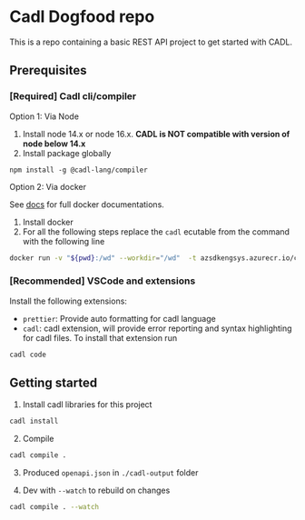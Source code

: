 # Cadl Dogfood repo

This is a repo containing a basic REST API project to get started with CADL.

## Prerequisites

### [Required] Cadl cli/compiler

Option 1: Via Node

1. Install node 14.x or node 16.x. **CADL is NOT compatible with version of node below 14.x**
1. Install package globally

```
npm install -g @cadl-lang/compiler
```

Option 2: Via docker

See [docs](https://github.com/microsoft/cadl/blob/main/docs/docker.md) for full docker documentations.

1. Install docker
1. For all the following steps replace the `cadl` ecutable from the command with the following line

```bash
docker run -v "${pwd}:/wd" --workdir="/wd"  -t azsdkengsys.azurecr.io/cadl
```

### [Recommended] VSCode and extensions

Install the following extensions:

- `prettier`: Provide auto formatting for cadl language
- `cadl`: cadl extension, will provide error reporting and syntax highlighting for cadl files. To install that extension run

```bash
cadl code
```

## Getting started

1. Install cadl libraries for this project

```bash
cadl install
```

2. Compile

```bash
cadl compile .
```

3. Produced `openapi.json` in `./cadl-output` folder

4. Dev with `--watch` to rebuild on changes

```bash
cadl compile . --watch
```

